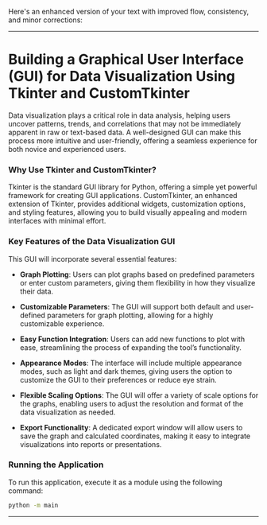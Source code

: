 Here's an enhanced version of your text with improved flow, consistency, and minor corrections:

---

# Building a Graphical User Interface (GUI) for Data Visualization Using Tkinter and CustomTkinter

Data visualization plays a critical role in data analysis, helping users uncover patterns, trends, and correlations that may not be immediately apparent in raw or text-based data. A well-designed GUI can make this process more intuitive and user-friendly, offering a seamless experience for both novice and experienced users.

### Why Use Tkinter and CustomTkinter?

Tkinter is the standard GUI library for Python, offering a simple yet powerful framework for creating GUI applications. CustomTkinter, an enhanced extension of Tkinter, provides additional widgets, customization options, and styling features, allowing you to build visually appealing and modern interfaces with minimal effort.

### Key Features of the Data Visualization GUI

This GUI will incorporate several essential features:

- **Graph Plotting**: Users can plot graphs based on predefined parameters or enter custom parameters, giving them flexibility in how they visualize their data.
  
- **Customizable Parameters**: The GUI will support both default and user-defined parameters for graph plotting, allowing for a highly customizable experience.

- **Easy Function Integration**: Users can add new functions to plot with ease, streamlining the process of expanding the tool’s functionality.

- **Appearance Modes**: The interface will include multiple appearance modes, such as light and dark themes, giving users the option to customize the GUI to their preferences or reduce eye strain.

- **Flexible Scaling Options**: The GUI will offer a variety of scale options for the graphs, enabling users to adjust the resolution and format of the data visualization as needed.

- **Export Functionality**: A dedicated export window will allow users to save the graph and calculated coordinates, making it easy to integrate visualizations into reports or presentations.

### Running the Application

To run this application, execute it as a module using the following command:
```bash
python -m main
```

---